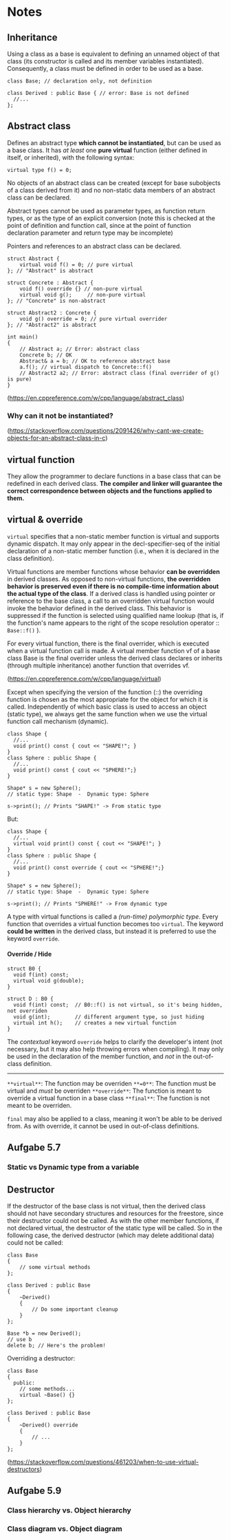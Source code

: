 # Notes

## Inheritance
Using a class as a base is equivalent to defining an unnamed object of that class (its constructor is called and its member variables instantiated). Consequently, a class must be defined in order to be used as a base.

```
class Base; // declaration only, not definition

class Derived : public Base { // error: Base is not defined
  //...
};
```

## Abstract class
Defines an abstract type **which cannot be instantiated**, but can be used as a base class.
It has *at least* one **pure virtual** function (either defined in itself, or inherited), with the following syntax:

```
virtual type f() = 0;
```

No objects of an abstract class can be created (except for base subobjects of a class derived from it) and no non-static data members of an abstract class can be declared. 

Abstract types cannot be used as parameter types, as function return types, or as the type of an explicit conversion (note this is checked at the point of definition and function call, since at the point of function declaration parameter and return type may be incomplete)

Pointers and references to an abstract class can be declared. 

```
struct Abstract {
    virtual void f() = 0; // pure virtual
}; // "Abstract" is abstract
 
struct Concrete : Abstract {
    void f() override {} // non-pure virtual
    virtual void g();     // non-pure virtual
}; // "Concrete" is non-abstract
 
struct Abstract2 : Concrete {
    void g() override = 0; // pure virtual overrider
}; // "Abstract2" is abstract
 
int main()
{
    // Abstract a; // Error: abstract class
    Concrete b; // OK
    Abstract& a = b; // OK to reference abstract base
    a.f(); // virtual dispatch to Concrete::f()
    // Abstract2 a2; // Error: abstract class (final overrider of g() is pure)
}
```

(https://en.cppreference.com/w/cpp/language/abstract_class)

### Why can it not be instantiated?

(https://stackoverflow.com/questions/2091426/why-cant-we-create-objects-for-an-abstract-class-in-c)


## virtual function
They allow the programmer to declare functions in a base class that can be redefined in each derived class. **The compiler and linker will guarantee the correct correspondence between objects and the functions applied to them.**

## virtual & override
`virtual` specifies that a non-static member function is virtual and supports dynamic dispatch. It may only appear in the decl-specifier-seq of the initial declaration of a non-static member function (i.e., when it is declared in the class definition). 

Virtual functions are member functions whose behavior **can be overridden** in derived classes. As opposed to non-virtual functions, **the overridden behavior is preserved even if there is no compile-time information about the actual type of the class**. If a derived class is handled using pointer or reference to the base class, a call to an overridden virtual function would invoke the behavior defined in the derived class. This behavior is suppressed if the function is selected using qualified name lookup (that is, if the function's name appears to the right of the scope resolution operator :: `Base::f()` ). 

For every virtual function, there is the final overrider, which is executed when a virtual function call is made. A virtual member function vf of a base class Base is the final overrider unless the derived class declares or inherits (through multiple inheritance) another function that overrides vf.

(https://en.cppreference.com/w/cpp/language/virtual)

Except when specifying the version of the function (::) the overriding function is chosen as the most appropriate for the object for which it is called. Independently of which basic class is used to access an object (static type), we always get the same function when we use the virtual function call mechanism (dynamic). 
```
class Shape {
  //...
  void print() const { cout << "SHAPE!"; }
}
class Sphere : public Shape {
  //...
  void print() const { cout << "SPHERE!";}
}

Shape* s = new Sphere();
// static type: Shape  -  Dynamic type: Sphere

s->print(); // Prints "SHAPE!" -> From static type

```

But: 
```
class Shape {
  //...
  virtual void print() const { cout << "SHAPE!"; }
}
class Sphere : public Shape {
  //...
  void print() const override { cout << "SPHERE!";}
}

Shape* s = new Sphere();
// static type: Shape  -  Dynamic type: Sphere

s->print(); // Prints "SPHERE!" -> From dynamic type

```

A type with virtual functions is called a *(run-time) polymorphic type*.
Every function that overrides a virtual function becomes too `virtual`. The keyword **could be written** in the derived class, but instead it is preferred to use the keyword `override`.


#### Override / Hide

```
struct B0 {
  void f(int) const;
  virtual void g(double);
}

struct D : B0 {
  void f(int) const;  // B0::f() is not virtual, so it's being hidden, not overriden
  void g(int);        // different argument type, so just hiding
  virtual int h();    // creates a new virtual function
}
```

The *contextual* keyword `override` helps to clarify the developer's intent (not necessary, but it may also help throwing errors when compiling). It may only be used in the declaration of the member function, and *not* in the out-of-class definition.

---

`**virtual**`: The function may be overriden
`**=0**`: The function must be virtual and *must* be overriden
`**override**`: The function is meant to override a virtual function in a base class 
`**final**`: The function is not meant to be overriden.

`final` may also be applied to a class, meaning it won't be able to be derived from. As with override, it cannot be used in out-of-class definitions.

## Aufgabe 5.7
### Static vs Dynamic type from a variable

## Destructor
If the destructor of the base class is not virtual, then the derived class should not have secondary structures and resources for the freestore, since their destructor could not be called.
As with the other member functions, if not declared virtual, the destructor of the static type will be called. So in the following case, the derived destructor (which may delete additional data) could not be called:

```
class Base 
{
    // some virtual methods
};

class Derived : public Base
{
    ~Derived()
    {
        // Do some important cleanup
    }
};

Base *b = new Derived();
// use b
delete b; // Here's the problem!

```

Overriding a destructor:
```
class Base 
{
  public:
    // some methods...
    virtual ~Base() {}
};

class Derived : public Base
{
    ~Derived() override
    {
        // ...
    }
};

```
(https://stackoverflow.com/questions/461203/when-to-use-virtual-destructors)


## Aufgabe 5.9
### Class hierarchy vs. Object hierarchy
### Class diagram vs. Object diagram